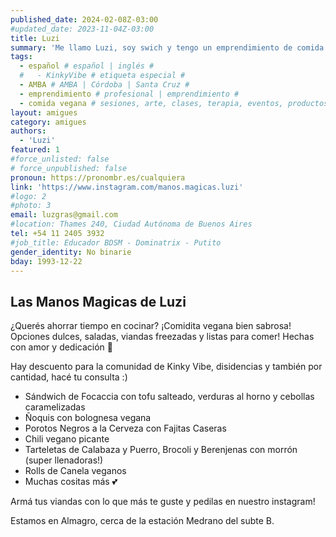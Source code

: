 ```yaml
---
published_date: 2024-02-08Z-03:00
#updated_date: 2023-11-04Z-03:00
title: Luzi
summary: 'Me llamo Luzi, soy swich y tengo un emprendimiento de comida vegana 💖. Las Manos Mágicas de Luzi'
tags:
  - español # español | inglés #
  #   - KinkyVibe # etiqueta especial #
  - AMBA # AMBA | Córdoba | Santa Cruz #
  - emprendimiento # profesional | emprendimiento #
  - comida vegana # sesiones, arte, clases, terapia, eventos, productos #
layout: amigues
category: amigues
authors:
  - 'Luzi'
featured: 1
#force_unlisted: false
# force_unpublished: false
pronoun: https://pronombr.es/cualquiera
link: 'https://www.instagram.com/manos.magicas.luzi'
#logo: 2
#photo: 3
email: luzgras@gmail.com
#location: Thames 240, Ciudad Autónoma de Buenos Aires
tel: +54 11 2405 3932 
#job_title: Educador BDSM - Dominatrix - Putito
gender_identity: No binarie
bday: 1993-12-22
---
```

## Las Manos Magicas de Luzi

¿Querés ahorrar tiempo en cocinar? ¡Comidita vegana bien sabrosa! Opciones dulces, saladas, viandas freezadas y listas para comer! Hechas con amor y dedicación 🥰

Hay descuento para la comunidad de Kinky Vibe, disidencias y también por cantidad, hacé tu consulta :)

- Sándwich de Focaccia con tofu salteado, verduras al horno y cebollas caramelizadas
- Ñoquis con bolognesa vegana
- Porotos Negros a la Cerveza con Fajitas Caseras
- Chili vegano picante
- Tarteletas de Calabaza y Puerro, Brocoli y Berenjenas con morrón (super llenadoras!)
- Rolls de Canela veganos
- Muchas cositas más 💕

Armá tus viandas con lo que más te guste y pedilas en nuestro instagram! 

Estamos en Almagro, cerca de la estación Medrano del subte B.